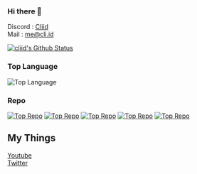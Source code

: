### Hi there 👋

Discord : [Cliid](https://discord.com/users/643116087919116298)  
Mail : [me@cli.id](mailto:me@cli.id)

[![cliid's Github Status](https://github-readme-stats.vercel.app/api?username=cliid&show_icons=true&theme=tokyonight)](https://github.com/cliid)
### Top Language
![Top Language](https://github-readme-stats.vercel.app/api/top-langs/?username=cliid&theme=tokyonight)<br/>

### Repo
[![Top Repo](https://github-readme-stats.vercel.app/api/pin/?username=pryst&repo=pryst&cache_seconds=86400&theme=tokyonight)](https://github.com/pryst/pryst)
[![Top Repo](https://github-readme-stats.vercel.app/api/pin/?username=cliid&repo=kikkClient&cache_seconds=86400&theme=tokyonight)](https://github.com/cliid/kikkClient)
[![Top Repo](https://github-readme-stats.vercel.app/api/pin/?username=cliid&repo=kikkServer&cache_seconds=86400&theme=tokyonight)](https://github.com/cliid/kikkServer)
[![Top Repo](https://github-readme-stats.vercel.app/api/pin/?username=cliid&repo=dusttrap&cache_seconds=86400&theme=tokyonight)](https://github.com/cliid/dusttrap)
[![Top Repo](https://github-readme-stats.vercel.app/api/pin/?username=cliid&repo=data_structures&cache_seconds=86400&theme=tokyonight)](https://github.com/cliid/data_structures)

## My Things
[Youtube](https://www.youtube.com/cliid)  
[Twitter](https://twitter.com/cliid)
                         
